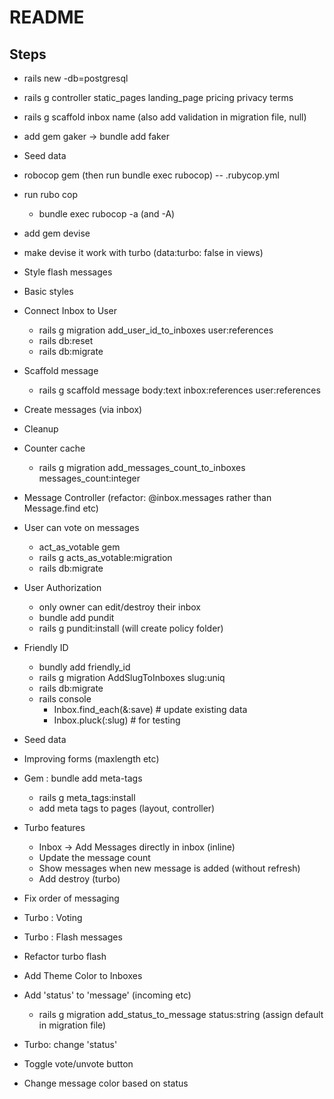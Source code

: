 # README

## Steps

- rails new <projectname> -db=postgresql
- rails g controller static_pages landing_page pricing privacy terms
- rails g scaffold inbox name  (also add validation in migration file, null)
- add gem gaker -> bundle add faker
- Seed data
- robocop gem  (then run bundle exec rubocop)
 -- .rubycop.yml
- run rubo cop
  - bundle exec rubocop -a (and -A)

- add gem devise
- make devise it work with turbo (data:turbo: false in views)

- Style flash messages
- Basic styles
- Connect Inbox to User
  - rails g migration add_user_id_to_inboxes user:references
  - rails db:reset
  - rails db:migrate

- Scaffold message
  - rails g scaffold message body:text inbox:references user:references

- Create messages (via inbox)

- Cleanup

- Counter cache
  - rails g migration add_messages_count_to_inboxes messages_count:integer
  
- Message Controller (refactor: @inbox.messages rather than Message.find etc)

- User can vote on messages
  - act_as_votable gem
  - rails g acts_as_votable:migration
  - rails db:migrate

- User Authorization
  - only owner can edit/destroy their inbox
  - bundle add pundit
  - rails g pundit:install  (will create policy folder)

- Friendly ID
  - bundly add friendly_id
  - rails g migration AddSlugToInboxes slug:uniq
  - rails db:migrate
  - rails console
    - Inbox.find_each(&:save)   # update existing data
    - Inbox.pluck(:slug)  # for testing

- Seed data

- Improving forms (maxlength etc)

- Gem : bundle add meta-tags
  - rails g meta_tags:install
  - add meta tags to pages (layout, controller)

- Turbo features
  - Inbox -> Add Messages directly in inbox (inline)
  - Update the message count
  - Show messages when new message is added (without refresh)
  - Add destroy (turbo)

- Fix order of messaging

- Turbo : Voting

- Turbo : Flash messages

- Refactor turbo flash

- Add Theme Color to Inboxes

- Add 'status' to 'message' (incoming etc)
  - rails g migration add_status_to_message status:string   (assign default in migration file)

- Turbo:  change 'status'

- Toggle vote/unvote button

- Change message color based on status



